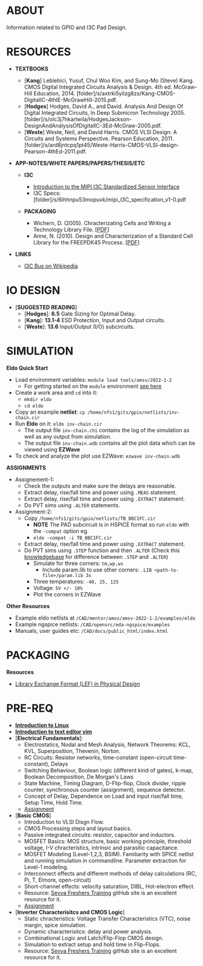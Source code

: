 # ABOUT

Information related to GPIO and I3C Pad Design.

# RESOURCES

- **TEXTBOOKS**
  - [**Kang**] Leblebici, Yusuf, Chul Woo Kim, and Sung-Mo (Steve) Kang. CMOS Digital Integrated Circuits Analysis & Design. 4th ed. McGraw-Hill Education, 2014. [folder]/s/axtrki5yilzg8zs/Kang-CMOS-DigitalIC-4thIE-McGrawHill-2015.pdf.
  - [**Hodges**] Hodges, David A., and David. Analysis And Design Of Digital Integrated Circuits, In Deep Submicron Technology 2005. [folder]/s/olc3j7hkarlwila/HodgesJackson-DesignAndAnalysisOfDigitalIC-3Ed-McGraw-2005.pdf.
  - [**Weste**] Weste, Neil, and David Harris. CMOS VLSI Design: A Circuits and Systems Perspective. Pearson Education, 2011. [folder]/s/ard8jntcpq1pt45/Weste-Harris-CMOS-VLSI-design-Pearson-4thEd-2011.pdf.


- **APP-NOTES/WHITE PAPERS/PAPERS/THESIS/ETC**
  - **I3C**
    - [Introduction to the MIPI I3C Standardized Sensor Interface](docs/MIPI_Alliance_I3C_Whitepaper.pdf)
    - I3C Specs: [folder]/s/6ihhnpu53mopuvk/mipi_I3C_specification_v1-0.pdf

  - **PACKAGING**
    - Wichern, D. (2005). Chracterizating Cells and Writing a Technology Library File. [[PDF](https://www.dropbox.com/s/ob41tfqdnx8cjjj/Wichern-CharacterizingCellsWritingTechnologyLibraryFile-2005.pdf)]
    - Anne, N. (2010). Design and Characterization of a Standard Cell Library for the FREEPDK45 Process. [[PDF](https://www.dropbox.com/s/eju3312ptw0xr9k/Anne-DesignCharStdCells-OKSU-2010.pdf)]


- **LINKS**
  - [I3C Bus on Wikipedia](https://en.wikipedia.org/wiki/I3C_(bus))


# IO DESIGN

- [**SUGGESTED READING**]
  - [**Hodges**]:  **6.5** Gate Sizing for Optimal Delay. 
  - [**Kang**]: **13.1-4** ESD Protection, Input and Output circuits.
  - [**Weste**]: **13.6** Input/Output (I/O) subcircuits.  

# SIMULATION

**Eldo Quick Start**

- Load environment variables: `module load tools/amsv/2022-1-2`
  - For getting started on the `module` environment [see here](https://silicon-vlsi.github.io/wiki/wiki-it.html#getting-started) 
- Create a work area and `cd` into it:
  - `mkdir eldo`
  - `cd eldo`
- Copy an example **netlist**: `cp /home/nfs1/gits/gpio/netlists/inv-chain.cir`
- Run **Eldo** on it: `eldo inv-chain.cir`
  - The output file `inv-chain.chi` contains the log of the simulation as well as any output from simulation.
  - The output file `inv-chain.wdb` contains all the plot data which can be viewed using **EZWave**
- To check and analyze the plot use EZWave: `ezwave inv-chain.wdb`

**ASSIGNMENTS**

- Assignement-1:
  - Check the outputs and make sure the delays are reasonable.
  - Extract delay, rise/fall time and power using `.MEAS` statement.
  - Extract delay, rise/fall time and power using `.EXTRACT` statement.
  - Do PVT sims using `.ALTER` statements.
- Assignment-2:
  - Copy `/home/nfs1/gits/gpio/netlists/TB_BBC1FC.cir`
    - **NOTE** The PAD subcircuit is in HSPICE format so run `eldo` with the `-compat` option eg.
    - `eldo -compat -i TB_BBC1FC.cir`
  - Extract delay, rise/fall time and power using `.EXTRACT` statement.
  - Do PVT sims using `.STEP` function and then `.ALTER` (Check this [knowledgebase](eldo.md) for difference between `.STEP` and `.ALTER`)
    - Simulate for three corners: `tm,wp,ws`
      - Include param.lib to use other corners: `.LIB <path-to-file>/param.lib 3s`
    - Three temperatures: `-40, 25, 125`
    - Voltage: `5V +/- 10%`
    - Plot the corners in EZWave  

**Other Resources**
  - Example eldo netlists at `/CAD/mentor/amsv/amsv-2022-1-2/examples/eldo`
  - Example ngspice netlists: `/CAD/opensrc/eda-ngspice/examples`
  - Manuals, user guides etc: `/CAD/docs/public_html/index.html`

# PACKAGING

**Resources**
- [Library Exchange Format (LEF) in Physical Design](https://www.teamvlsi.com/2020/05/lef-lef-file-in-asic-design.html?m=1)

# PRE-REQ

- [**Introduction to Linux**](https://github.com/silicon-vlsi-org/module-cs3-301)
- [**Introduction to text editor vim**](https://www.dropbox.com/s/9qqno50ls4sntlc/quickStartGuide-VIM.pdf)
- [**Electrical Fundamentals**]:
  - Electrostatics, Nodal and Mesh Analysis, Network Theorems: KCL, KVL, Superposition, Thevenin, Norton.
  - RC Circuits: Resistor networks, time-constant (open-circuit time-constant), Delays
  - Switching Behaviour, Boolean logic (different kind of gates), k-map, Boolean Decomposition, De Morgan's Laws
  - State Machine, Timing Diagram, D-Flip-flop, Clock divider, ripple counter, synchronous counter (assignment), sequence detector.
  - Concept of Delay, Dependence on Load and input rise/fall time, Setup Time, Hold Time.
  - [Assignment](docs/assignment-ee3-301-network-theory.pdf)
- [**Basic CMOS**]
  - Introduction to VLSI Disgn Flow.
  - CMOS Processing steps and layout basics.
  - Passive integrated circuits: resistor, capacitor and inductors.
  - MOSFET Basics: MOS structure, basic working principle, threshold voltage, I-V chracteristics, intrinsic and parasitic capacitance. 
  - MOSFET Modeling (Level-1,2,3, BSIM). Familiarity with SPICE netlist and running simulation in commandline. Parameter extraction for Level-1 modeling.
  - Interconnect effects and different methods of delay calculations (RC, Pi, T, Elmore, open-circuit) 
  - Short-channel effects: velocity saturation, DIBL, Hot-electron effect.
  - Resource: [Sevya Freshers Training](https://github.com/silicon-vlsi/Sevya-Freshers-Training) gitHub site is an excellent resource for it.
  - [Assignment](docs/assignment-ee4-301-cmos.pdf)
- [**Inverter Characterisitcs and CMOS Logic**]
  - Static chracteristics: Voltage Transfer Characteristics (VTC), noise margin, spice simulation.
  - Dynamic characterisitcs: delay and power analysis. 
  - Combinational Logic and Latch/Flip-Flop CMOS design.
  - Simulation to extract setup and hold time in Flip-Flops.
  - Resource: [Sevya Freshers Training](https://github.com/silicon-vlsi/Sevya-Freshers-Training) gitHub site is an excellent resource for it.




